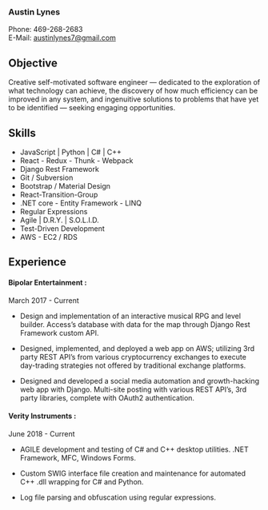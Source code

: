 
### Austin Lynes
Phone: 469-268-2683 <br/>
E-Mail: austinlynes7@gmail.com

## Objective
Creative self-motivated software engineer — dedicated to the exploration of what technology can achieve, 
the discovery of how much efficiency can be improved in any system, and 
ingenuitive solutions to problems that have yet to be identified — seeking engaging opportunities.

## Skills

- JavaScript | Python | C# | C++
- React - Redux - Thunk - Webpack
- Django Rest Framework
- Git / Subversion
- Bootstrap / Material Design 
- React-Transition-Group
- .NET core - Entity Framework - LINQ
- Regular Expressions
- Agile | D.R.Y. | S.O.L.I.D.
- Test-Driven Development
- AWS - EC2 / RDS

## Experience

#### Bipolar Entertainment : 
March 2017 - Current

- Design and implementation of an interactive musical RPG and level builder. Access’s database with data for the map through Django Rest Framework custom API.

- Designed, implemented, and deployed a web app on AWS; utilizing 3rd party REST API’s from various cryptocurrency exchanges to execute day-trading strategies not offered by traditional exchange platforms.

- Designed and developed a social media automation and growth-hacking web app with Django. Multi-site posting with various REST API’s, 3rd party libraries, complete with OAuth2 authentication.

#### Verity Instruments : 
June 2018 - Current

- AGILE development and testing of C# and C++ desktop utilities. .NET Framework, MFC, Windows Forms.

- Custom SWIG interface file creation and maintenance for automated C++ .dll wrapping for C# and Python.

- Log file parsing and obfuscation using regular expressions.

